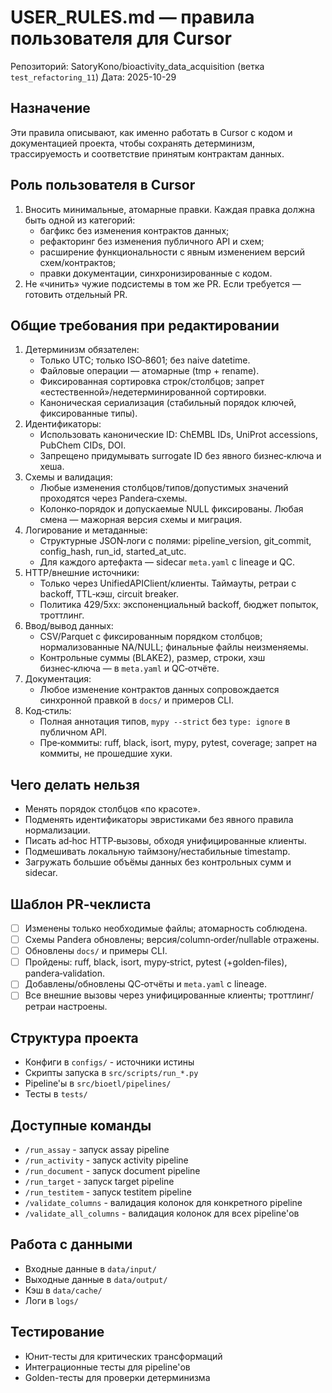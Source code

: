 # USER_RULES.md — правила пользователя для Cursor
Репозиторий: SatoryKono/bioactivity_data_acquisition (ветка `test_refactoring_11`)
Дата: 2025-10-29

## Назначение
Эти правила описывают, как именно работать в Cursor с кодом и документацией проекта,
чтобы сохранять детерминизм, трассируемость и соответствие принятым контрактам данных.

## Роль пользователя в Cursor
1. Вносить минимальные, атомарные правки. Каждая правка должна быть одной из категорий:
   - багфикс без изменения контрактов данных;
   - рефакторинг без изменения публичного API и схем;
   - расширение функциональности с явным изменением версий схем/контрактов;
   - правки документации, синхронизированные с кодом.
2. Не «чинить» чужие подсистемы в том же PR. Если требуется — готовить отдельный PR.

## Общие требования при редактировании
1. Детерминизм обязателен:
   - Только UTC; только ISO‑8601; без naive datetime.
   - Файловые операции — атомарные (tmp + rename).
   - Фиксированная сортировка строк/столбцов; запрет «естественной»/недетерминированной сортировки.
   - Каноническая сериализация (стабильный порядок ключей, фиксированные типы).
2. Идентификаторы:
   - Использовать канонические ID: ChEMBL IDs, UniProt accessions, PubChem CIDs, DOI.
   - Запрещено придумывать surrogate ID без явного бизнес‑ключа и хеша.
3. Схемы и валидация:
   - Любые изменения столбцов/типов/допустимых значений проходятся через Pandera‑схемы.
   - Колонко‑порядок и допускаемые NULL фиксированы. Любая смена — мажорная версия схемы и миграция.
4. Логирование и метаданные:
   - Структурные JSON‑логи с полями: pipeline_version, git_commit, config_hash, run_id, started_at_utc.
   - Для каждого артефакта — sidecar `meta.yaml` с lineage и QC.
5. HTTP/внешние источники:
   - Только через UnifiedAPIClient/клиенты. Таймауты, ретраи с backoff, TTL‑кэш, circuit breaker.
   - Политика 429/5xx: экспоненциальный backoff, бюджет попыток, троттлинг.
6. Ввод/вывод данных:
   - CSV/Parquet с фиксированным порядком столбцов; нормализованные NA/NULL; финальные файлы неизменяемы.
   - Контрольные суммы (BLAKE2), размер, строки, хэш бизнес‑ключа — в `meta.yaml` и QC‑отчёте.
7. Документация:
   - Любое изменение контрактов данных сопровождается синхронной правкой в `docs/` и примеров CLI.
8. Код‑стиль:
   - Полная аннотация типов, `mypy --strict` без `type: ignore` в публичном API.
   - Пре‑коммиты: ruff, black, isort, mypy, pytest, coverage; запрет на коммиты, не прошедшие хуки.

## Чего делать нельзя
- Менять порядок столбцов «по красоте».
- Подменять идентификаторы эвристиками без явного правила нормализации.
- Писать ad‑hoc HTTP‑вызовы, обходя унифицированные клиенты.
- Подмешивать локальную таймзону/нестабильные timestamp.
- Загружать большие объёмы данных без контрольных сумм и sidecar.

## Шаблон PR‑чеклиста
- [ ] Изменены только необходимые файлы; атомарность соблюдена.
- [ ] Схемы Pandera обновлены; версия/column‑order/nullable отражены.
- [ ] Обновлены `docs/` и примеры CLI.
- [ ] Пройдены: ruff, black, isort, mypy‑strict, pytest (+golden‑files), pandera‑validation.
- [ ] Добавлены/обновлены QC‑отчёты и `meta.yaml` с lineage.
- [ ] Все внешние вызовы через унифицированные клиенты; троттлинг/ретраи настроены.

## Структура проекта
- Конфиги в `configs/` - источники истины
- Скрипты запуска в `src/scripts/run_*.py`
- Pipeline'ы в `src/bioetl/pipelines/`
- Тесты в `tests/`

## Доступные команды
- `/run_assay` - запуск assay pipeline
- `/run_activity` - запуск activity pipeline  
- `/run_document` - запуск document pipeline
- `/run_target` - запуск target pipeline
- `/run_testitem` - запуск testitem pipeline
- `/validate_columns` - валидация колонок для конкретного pipeline
- `/validate_all_columns` - валидация колонок для всех pipeline'ов

## Работа с данными
- Входные данные в `data/input/`
- Выходные данные в `data/output/`
- Кэш в `data/cache/`
- Логи в `logs/`

## Тестирование
- Юнит-тесты для критических трансформаций
- Интеграционные тесты для pipeline'ов
- Golden-тесты для проверки детерминизма

